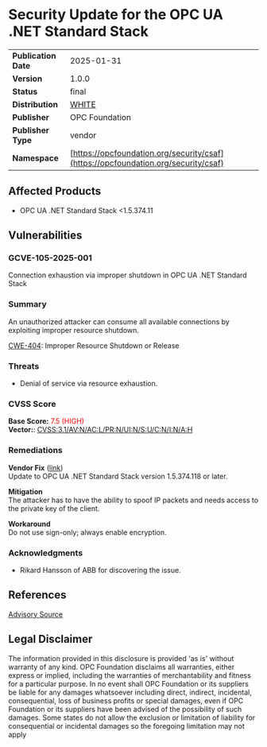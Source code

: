 # Security Update for the OPC UA .NET Standard Stack

|||
|---|---|
|**Publication Date**|2025-01-31|
|**Version**|1.0.0|
|**Status**|final|
|**Distribution**|[WHITE](https://www.first.org/tlp/)|
|**Publisher**|OPC Foundation|
|**Publisher Type**|vendor|
|**Namespace**|[https://opcfoundation.org/security/csaf](https://opcfoundation.org/security/csaf)|

## Affected Products

- OPC UA .NET Standard Stack <1.5.374.11

## Vulnerabilities
### GCVE-105-2025-001
Connection exhaustion via improper shutdown in OPC UA .NET Standard Stack  

### Summary
An unauthorized attacker can consume all available connections by exploiting improper resource shutdown.  

[CWE-404](https://cwe.mitre.org/data/definitions/404.html): Improper Resource Shutdown or Release  

### Threats
- Denial of service via resource exhaustion.

### CVSS Score
**Base Score:** <span style='color:red'>7.5 (HIGH)</span>  
**Vector:**: [CVSS:3.1/AV:N/AC:L/PR:N/UI:N/S:U/C:N/I:N/A:H](https://www.first.org/cvss/calculator/3-1#CVSS:3.1/AV:N/AC:L/PR:N/UI:N/S:U/C:N/I:N/A:H)  

### Remediations
**Vendor Fix** ([link](https://github.com/OPCFoundation/UA-.NETStandard/releases/tag/1.5.374.118))  
Update to OPC UA .NET Standard Stack version 1.5.374.118 or later.  
  
**Mitigation**  
The attacker has to have the ability to spoof IP packets and needs access to the private key of the client.  
  
  
**Workaround**  
Do not use sign-only; always enable encryption.  
  

### Acknowledgments
- Rikard Hansson of ABB for discovering the issue.

##  References

[Advisory Source](https://github.com/OPCFoundation/OPC-SecurityAdvisories/tree/latest/csaf/2025/001)  

##  Legal Disclaimer

The information provided in this disclosure is provided 'as is' without warranty of any kind. OPC Foundation disclaims all warranties, either express or implied, including the warranties of merchantability and fitness for a particular purpose. In no event shall OPC Foundation or its suppliers be liable for any damages whatsoever including direct, indirect, incidental, consequential, loss of business profits or special damages, even if OPC Foundation or its suppliers have been advised of the possibility of such damages. Some states do not allow the exclusion or limitation of liability for consequential or incidental damages so the foregoing limitation may not apply
